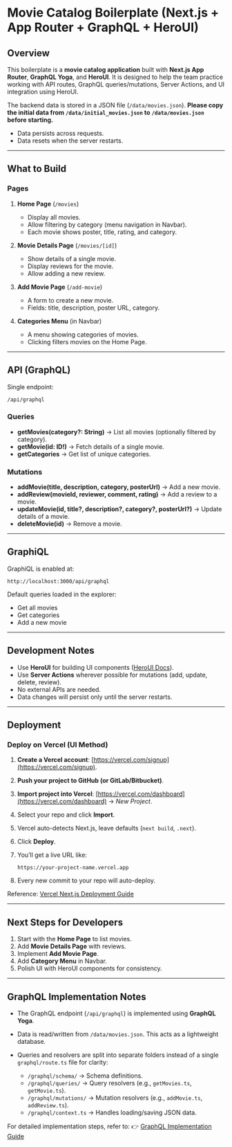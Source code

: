 # Movie Catalog Boilerplate (Next.js + App Router + GraphQL + HeroUI)

## Overview

This boilerplate is a **movie catalog application** built with **Next.js App Router**, **GraphQL Yoga**, and **HeroUI**.
It is designed to help the team practice working with API routes, GraphQL queries/mutations, Server Actions, and UI integration using HeroUI.

The backend data is stored in a JSON file (`/data/movies.json`). **Please copy the initial data from `/data/initial_movies.json` to `/data/movies.json` before starting.**

- Data persists across requests.
- Data resets when the server restarts.

---

## What to Build

### Pages

1. **Home Page** (`/movies`)

   - Display all movies.
   - Allow filtering by category (menu navigation in Navbar).
   - Each movie shows poster, title, rating, and category.

2. **Movie Details Page** (`/movies/[id]`)

   - Show details of a single movie.
   - Display reviews for the movie.
   - Allow adding a new review.

3. **Add Movie Page** (`/add-movie`)

   - A form to create a new movie.
   - Fields: title, description, poster URL, category.

4. **Categories Menu** (in Navbar)

   - A menu showing categories of movies.
   - Clicking filters movies on the Home Page.

---

## API (GraphQL)

Single endpoint:

```
/api/graphql
```

### Queries

- **getMovies(category?: String)** → List all movies (optionally filtered by category).
- **getMovie(id: ID!)** → Fetch details of a single movie.
- **getCategories** → Get list of unique categories.

### Mutations

- **addMovie(title, description, category, posterUrl)** → Add a new movie.
- **addReview(movieId, reviewer, comment, rating)** → Add a review to a movie.
- **updateMovie(id, title?, description?, category?, posterUrl?)** → Update details of a movie.
- **deleteMovie(id)** → Remove a movie.

---

## GraphiQL

GraphiQL is enabled at:

```
http://localhost:3000/api/graphql
```

Default queries loaded in the explorer:

- Get all movies
- Get categories
- Add a new movie

---

## Development Notes

- Use **HeroUI** for building UI components ([HeroUI Docs](https://www.heroui.com/docs/components)).
- Use **Server Actions** wherever possible for mutations (add, update, delete, review).
- No external APIs are needed.
- Data changes will persist only until the server restarts.

---

## Deployment

### Deploy on Vercel (UI Method)

1. **Create a Vercel account**: [https://vercel.com/signup](https://vercel.com/signup).

2. **Push your project to GitHub (or GitLab/Bitbucket)**.

3. **Import project into Vercel**: [https://vercel.com/dashboard](https://vercel.com/dashboard) → _New Project_.

4. Select your repo and click **Import**.

5. Vercel auto-detects Next.js, leave defaults (`next build`, `.next`).

6. Click **Deploy**.

7. You’ll get a live URL like:

   ```
   https://your-project-name.vercel.app
   ```

8. Every new commit to your repo will auto-deploy.

Reference: [Vercel Next.js Deployment Guide](https://vercel.com/docs/frameworks/nextjs)

---

## Next Steps for Developers

1. Start with the **Home Page** to list movies.
2. Add **Movie Details Page** with reviews.
3. Implement **Add Movie Page**.
4. Add **Category Menu** in Navbar.
5. Polish UI with HeroUI components for consistency.

---

## GraphQL Implementation Notes

- The GraphQL endpoint (`/api/graphql`) is implemented using **GraphQL Yoga**.
- Data is read/written from `/data/movies.json`. This acts as a lightweight database.
- Queries and resolvers are split into separate folders instead of a single `graphql/route.ts` file for clarity:

  - `/graphql/schema/` → Schema definitions.
  - `/graphql/queries/` → Query resolvers (e.g., `getMovies.ts`, `getMovie.ts`).
  - `/graphql/mutations/` → Mutation resolvers (e.g., `addMovie.ts`, `addReview.ts`).
  - `/graphql/context.ts` → Handles loading/saving JSON data.

For detailed implementation steps, refer to:
👉 [GraphQL Implementation Guide](./GRAPHQL_IMPLEMENTATION.md)

